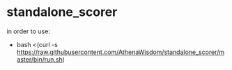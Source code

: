 # standalone_scorer

in order to use:
 - bash <(curl -s https://raw.githubusercontent.com/AthenaWisdom/standalone_scorer/master/bin/run.sh)
